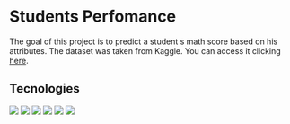 <h1>Students Perfomance</h1>

<p>The goal of this project is to predict a student s math score based on his attributes. The dataset was taken from Kaggle. You can access  it clicking <a href="https://www.kaggle.com/datasets/spscientist/students-performance-in-exams">here</a>.</p>

<h2>Tecnologies</h2>
<div><img src="https://img.shields.io/badge/sqlite-%2307405e.svg?style=for-the-badge&logo=sqlite&logoColor=white" />
<img src="https://img.shields.io/badge/javascript-%23323330.svg?style=for-the-badge&logo=javascript&logoColor=%23F7DF1E)" />
<img src ="https://img.shields.io/badge/python-3670A0?style=for-the-badge&logo=python&logoColor=ffdd54" />
<img src="https://img.shields.io/badge/django-%23092E20.svg?style=for-the-badge&logo=django&logoColor=white" />
<img src="https://img.shields.io/badge/vuejs-%2335495e.svg?style=for-the-badge&logo=vuedotjs&logoColor=%234FC08D" />
<img src="https://img.shields.io/badge/Vuetify-1867C0?style=for-the-badge&logo=vuetify&logoColor=AEDDFF" /></div>
